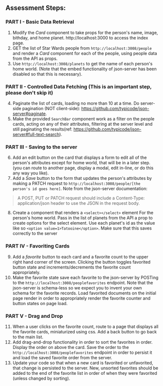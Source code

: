 

## Assessment Steps:

### PART I - Basic Data Retrieval

 1. Modify the *Card* component to take props for the person's name, image, bithday, and home planet. http://localhost:3000 to access the index page.
 2. GET the list of Star Wards people from `http://localhost:3008/people` and render a *Card* component for each of the people, using people data from the API as props.
 3. Use `http://localhost:3008/planets` to get the name of each person's home world. (Note that the embed functionality of json-server has been disabled so that this is necessary).

### PART II - Controlled Data Fetching (This is an important step, please don't skip it)

 4. Paginate the list of cards, loading no more than 10 at a time. Do server-side pagination (NOT client-side): https://github.com/typicode/json-server#paginate.
 5. Make the provided `SearchBar` component work as a filter on the people cards, acting on any of their attributes, filtering at the server level and still paginating the results(ref: https://github.com/typicode/json-server#full-text-search).

### PART III - Saving to the server

 6. Add an edit button on the card that displays a form to edit all of the person's attributes except for home world, that will be in a later step. (you can route to another page, display a modal, edit in-line, or do this any way you like).
 7. Add a *Save* button to the form that updates the person's attributes by making a PATCH request to `http://localhost:3008/people/[the person's id goes here]`. Note from the json-server documentation:
 > A POST, PUT or PATCH request should include a Content-Type: application/json header to use the JSON in the request body.
8. Create a component that renders a `<select></select>` element For the person's home world. Pass in the list of planets from the API a prop to create options for the select element. Use each planet's id as the value like so `<option value=1>Tatooine</option>`. Make sure that this saves correctly to the server

### PART IV - Favoriting Cards

9. Add a *favorite* button to each card and a favorite count to the upper right hand corner of the screen. Clicking the button toggles favorited button state and increments/decrements the favorite count appropriately.
10. Make the favorite state save each favorite to the json-server by POSTing to the `http://localhost:3008/peoplefavorites` endpoint. Note that the json-server is schema-less so we expect you to invent your own schema for the favorite records. Load favorited documents on the initial page render in order to appropriately render the favorite counter and button states on page load.

### PART V - Drag and Drop

11. When a user clicks on the favorite count, route to a page that displays all the favorite cards, miniaturized using css. Add a back button to go back to the main list.
12. Add drag-and-drop functionality in order to sort the favorites in order. Display the order on above the card. Save the order to the `http://localhost:3008/peoplefavorites` endpoint in order to persist it and load the saved favorite order from the server.
13. Update your code so that when a new card is favorited or unfavorited, that change is persisted to the server. New, unsorted favorites should be added to the end of the favorite list in order of when they were favorited (unless changed by sorting).

